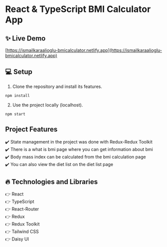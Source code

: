 # React & TypeScript BMI Calculator App

## :sparkles: Live Demo

[https://ismailkaraalioglu-bmicalculator.netlify.app](https://ismailkaraalioglu-bmicalculator.netlify.app)

## :computer: Setup

1. Clone the repository and install its features.

```
npm install
```

2. Use the project locally (localhost).

```
npm start
```

## Project Features

:heavy_check_mark: State management in the project was done with Redux-Redux Toolkit <br />
:heavy_check_mark: There is a what is bmi page where you can get information about bmi <br />
:heavy_check_mark: Body mass index can be calculated from the bmi calculation page <br />
:heavy_check_mark: You can also view the diet list on the diet list page <br />

## :fire: Technologies and Libraries

:point_right: React <br />
:point_right: TypeScript <br />
:point_right: React-Router <br />
:point_right: Redux <br />
:point_right: Redux Toolkit <br />
:point_right: Tailwind CSS <br />
:point_right: Daisy UI <br />
